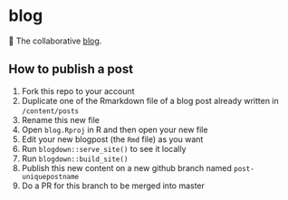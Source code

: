 # blog
:mega: The collaborative [blog](https://easystats.github.io/blog/).



## How to publish a post

1. Fork this repo to your account
2. Duplicate one of the Rmarkdown file of a blog post already written in `/content/posts`
3. Rename this new file
4. Open `blog.Rproj` in R and then open your new file
5. Edit your new blogpost (the `Rmd` file) as you want
6. Run `blogdown::serve_site()` to see it locally
6. Run `blogdown::build_site()`
7. Publish this new content on a new github branch named `post-uniquepostname`
8. Do a PR for this branch to be merged into master